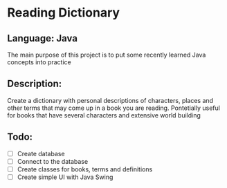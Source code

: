 # Reading Dictionary

## Language: Java

The main purpose of this project is to put some recently learned Java concepts into practice

## Description:
Create a dictionary with personal descriptions of characters, places and other terms that may come up in a book you are reading. Pontetially useful for books that have several characters and extensive world building

## Todo:

- [ ] Create database
- [ ] Connect to the database
- [ ] Create classes for books, terms and definitions
- [ ] Create simple UI with Java Swing